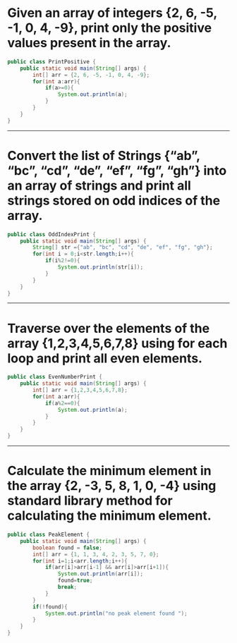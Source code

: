 # Given an array of integers {2, 6, -5, -1, 0, 4, -9}, print only the positive values present in the array.
```java
public class PrintPositive {
    public static void main(String[] args) {
        int[] arr = {2, 6, -5, -1, 0, 4, -9};
        for(int a:arr){
            if(a>=0){
                System.out.println(a);
            }
        }
    }
}

```
___
# Convert the list of Strings {“ab”, “bc”, “cd”, “de”, “ef”, “fg”, “gh”} into an array of strings and print all strings stored on odd indices of the array.
```java
public class OddIndexPrint {
    public static void main(String[] args) {
        String[] str ={"ab", "bc", "cd", "de", "ef", "fg", "gh"};
        for(int i = 0;i<str.length;i++){
            if(i%2!=0){
                System.out.println(str[i]);
            }
        }
    }
}
```
___
# Traverse over the elements of the array {1,2,3,4,5,6,7,8} using for each loop and print all even elements.
```java
public class EvenNumberPrint {
    public static void main(String[] args) {
        int[] arr = {1,2,3,4,5,6,7,8};
        for(int a:arr){
            if(a%2==0){
                System.out.println(a);
            }
        }
    }
}
```
___
# Calculate the minimum element in the array {2, -3, 5, 8, 1, 0, -4} using standard library method for calculating the minimum element.
```java
public class PeakElement {
    public static void main(String[] args) {
        boolean found = false;
        int[] arr = {1, 1, 3, 4, 2, 3, 5, 7, 0};
        for(int i=1;i<arr.length;i++){
            if(arr[i]>arr[i-1] && arr[i]>arr[i+1]){
                System.out.println(arr[i]);
                found=true;
                break;
            }
        }
        if(!found){
            System.out.println("no peak element found ");
        }
    }
}
```